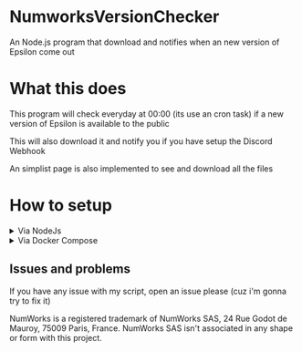 # NumworksVersionChecker

An Node.js program that download and notifies when an new version of Epsilon come out

# What this does

This program will check everyday at 00:00 (its use an cron task) if a new version of Epsilon is available to the public

This will also download it and notify you if you have setup the Discord Webhook

An simplist page is also implemented to see and download all the files

# How to setup

<details>
    <summary>Via NodeJs</summary>
    Clone this repository, install all the dependencies and launch the program with

    npm install
    npm start

</details>
<details>
    <summary>Via Docker Compose</summary>
    Here is the docker-compose file

    version: '3'
    services:
      numworksversionchecker:
        image: bloomyindev/numworksversionchecker:v1-release
        ports:
        - "8080:3000"
        volumes:
        - /home/bastien/docker/numvercheck:/app/static

</details>

## Issues and problems

If you have any issue with my script, open an issue please (cuz i'm gonna try to fix it)

NumWorks is a registered trademark of NumWorks SAS, 24 Rue Godot de Mauroy, 75009 Paris, France.
NumWorks SAS isn't associated in any shape or form with this project.

